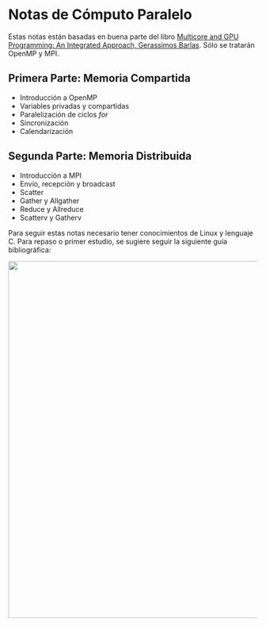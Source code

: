 # Notas de Cómputo Paralelo

Estas notas están basadas en buena parte del libro [Multicore and GPU Programming: An Integrated Approach, Gerassimos Barlas](https://www.amazon.com.mx/Multicore-Gpu-Programming-Integrated-Approach/dp/0124171370). Sólo se tratarán OpenMP y MPI.

## Primera Parte: Memoria Compartida
* Introducción a OpenMP
* Variables privadas y compartidas
* Paralelización de ciclos *for*
* Sincronización
* Calendarización

## Segunda Parte: Memoria Distribuida
* Introducción a MPI
* Envío, recepción y broadcast  
* Scatter
* Gather y Allgather
* Reduce y Allreduce
* Scatterv y Gatherv 

Para seguir estas notas necesario tener conocimientos de Linux y lenguaje C. Para repaso o primer estudio, se sugiere seguir la siguiente guía bibliográfica:  

<p align="center">
<img src="https://1.bp.blogspot.com/-DZqxwtAum1c/XzL1ERvBX8I/AAAAAAAACY8/2BB49r94lScX6ZQWHibmsP_swatbWS5hwCPcBGAYYCw/d/Guia%2BLinux%2By%2BLenguje%2BC.png" width=720>
</p>

